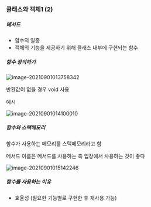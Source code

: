 ### 클래스와 객체1 (2)



##### 메서드

- 함수의 일종
- 객체의 기능을 제공하기 위해 클래스 내부에 구현되는 함수



##### 함수 정의하기

![image-20210901013758342](https://user-images.githubusercontent.com/77482972/131691549-1b795219-efac-4687-9b4f-1ff2da9f4ec9.png)

반환값이 없을 경우 void 사용



예시

![image-20210901014100010](https://user-images.githubusercontent.com/77482972/131691553-96f20e29-8670-451e-b721-7e3f70ac7d9e.png)





##### 함수와 스택메모리

함수가 사용하는 메모리를 스택메모리라고 함



메서드 이름은 메서드를 사용하는 측 입장에서 사용하는 것이 좋다

![image-20210901015142246](https://user-images.githubusercontent.com/77482972/131691554-acc2724b-a1d1-451c-97cd-c97c5e75831c.png)





##### 함수를 사용하는 이유

- 효율성 (필요한 기능별로 구현한 후 재사용 가능)